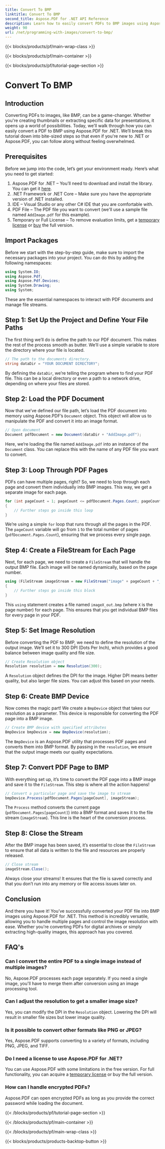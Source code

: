 ```yaml
---
title: Convert To BMP
linktitle: Convert To BMP
second_title: Aspose.PDF for .NET API Reference
description: Learn how to easily convert PDFs to BMP images using Aspose.PDF for .NET in this step-by-step tutorial. Perfect for .NET developers.
weight: 90
url: /net/programming-with-images/convert-to-bmp/
---
```


{{< blocks/products/pf/main-wrap-class >}}

{{< blocks/products/pf/main-container >}}

{{< blocks/products/pf/tutorial-page-section >}}

# Convert To BMP

## Introduction

Converting PDFs to images, like BMP, can be a game-changer. Whether you're creating thumbnails or extracting specific data for presentations, it opens up a world of possibilities. Today, we'll walk through how you can easily convert a PDF to BMP using Aspose.PDF for .NET. We’ll break this tutorial down into bite-sized steps so that even if you're new to .NET or Aspose.PDF, you can follow along without feeling overwhelmed.

## Prerequisites

Before we jump into the code, let’s get your environment ready. Here’s what you need to get started:

1. Aspose.PDF for .NET – You’ll need to download and install the library. You can get it [here](https://releases.aspose.com/pdf/net/).
2. .NET Framework or .NET Core – Make sure you have the appropriate version of .NET installed.
3. IDE – Visual Studio or any other C# IDE that you are comfortable with.
4. PDF File – The PDF file you want to convert (we'll use a sample file named `AddImage.pdf` for this example).
5. Temporary or Full License – To remove evaluation limits, get a [temporary license](https://purchase.aspose.com/temporary-license/) or [buy](https://purchase.aspose.com/buy) the full version.

## Import Packages

Before we start with the step-by-step guide, make sure to import the necessary packages into your project. You can do this by adding the following namespaces:

```csharp
using System.IO;
using Aspose.Pdf;
using Aspose.Pdf.Devices;
using System.Drawing;
using System;
```

These are the essential namespaces to interact with PDF documents and manage file streams.

## Step 1: Set Up the Project and Define Your File Paths

The first thing we’ll do is define the path to our PDF document. This makes the rest of the process smooth as butter. We’ll use a simple variable to store the directory where your file is located.


```csharp
// The path to the documents directory.
string dataDir = "YOUR DOCUMENT DIRECTORY";
```

By defining the `dataDir`, we’re telling the program where to find your PDF file. This can be a local directory or even a path to a network drive, depending on where your files are stored.

## Step 2: Load the PDF Document

Now that we’ve defined our file path, let’s load the PDF document into memory using Aspose.PDF’s `Document` object. This object will allow us to manipulate the PDF and convert it into an image format.


```csharp
// Open document
Document pdfDocument = new Document(dataDir + "AddImage.pdf");
```

Here, we’re loading the file named `AddImage.pdf` into an instance of the `Document` class. You can replace this with the name of any PDF file you want to convert.

## Step 3: Loop Through PDF Pages

PDFs can have multiple pages, right? So, we need to loop through each page and convert them individually into BMP images. This way, we get a separate image for each page.


```csharp
for (int pageCount = 1; pageCount <= pdfDocument.Pages.Count; pageCount++)
{
    // Further steps go inside this loop
}
```

We’re using a simple `for` loop that runs through all the pages in the PDF. The `pageCount` variable will go from `1` to the total number of pages (`pdfDocument.Pages.Count`), ensuring that we process every single page.

## Step 4: Create a FileStream for Each Page

Next, for each page, we need to create a `FileStream` that will handle the output BMP file. Each image will be named dynamically, based on the page number.


```csharp
using (FileStream imageStream = new FileStream("image" + pageCount + "_out" + ".bmp", FileMode.Create))
{
    // Further steps go inside this block
}
```

This `using` statement creates a file named `imageX_out.bmp` (where `X` is the page number) for each page. This ensures that you get individual BMP files for every page in your PDF.

## Step 5: Set Image Resolution

Before converting the PDF to BMP, we need to define the resolution of the output image. We’ll set it to 300 DPI (Dots Per Inch), which provides a good balance between image quality and file size.


```csharp
// Create Resolution object
Resolution resolution = new Resolution(300);
```

A `Resolution` object defines the DPI for the image. Higher DPI means better quality, but also larger file sizes. You can adjust this based on your needs.

## Step 6: Create BMP Device

Now comes the magic part! We create a `BmpDevice` object that takes our resolution as a parameter. This device is responsible for converting the PDF page into a BMP image.


```csharp
// Create BMP device with specified attributes
BmpDevice bmpDevice = new BmpDevice(resolution);
```

The `BmpDevice` is an Aspose.PDF utility that processes PDF pages and converts them into BMP format. By passing in the `resolution`, we ensure that the output image meets our quality expectations.

## Step 7: Convert PDF Page to BMP

With everything set up, it’s time to convert the PDF page into a BMP image and save it to the `FileStream`. This step is where all the action happens!


```csharp
// Convert a particular page and save the image to stream
bmpDevice.Process(pdfDocument.Pages[pageCount], imageStream);
```

The `Process` method converts the current page (`pdfDocument.Pages[pageCount]`) into a BMP format and saves it to the file stream (`imageStream`). This line is the heart of the conversion process.

## Step 8: Close the Stream

After the BMP image has been saved, it’s essential to close the `FileStream` to ensure that all data is written to the file and resources are properly released.


```csharp
// Close stream
imageStream.Close();
```

Always close your streams! It ensures that the file is saved correctly and that you don’t run into any memory or file access issues later on.

## Conclusion

And there you have it! You’ve successfully converted your PDF file into BMP images using Aspose.PDF for .NET. This method is incredibly versatile, allowing you to handle multiple pages and control the image resolution with ease. Whether you're converting PDFs for digital archives or simply extracting high-quality images, this approach has you covered.

## FAQ's

### Can I convert the entire PDF to a single image instead of multiple images?
No, Aspose.PDF processes each page separately. If you need a single image, you'll have to merge them after conversion using an image processing tool.

### Can I adjust the resolution to get a smaller image size?
Yes, you can modify the DPI in the `Resolution` object. Lowering the DPI will result in smaller file sizes but lower image quality.

### Is it possible to convert other formats like PNG or JPEG?
Yes, Aspose.PDF supports converting to a variety of formats, including PNG, JPEG, and TIFF.

### Do I need a license to use Aspose.PDF for .NET?
You can use Aspose.PDF with some limitations in the free version. For full functionality, you can acquire a [temporary license](https://purchase.aspose.com/temporary-license/) or buy the full version.

### How can I handle encrypted PDFs?
Aspose.PDF can open encrypted PDFs as long as you provide the correct password while loading the document.

{{< /blocks/products/pf/tutorial-page-section >}}

{{< /blocks/products/pf/main-container >}}

{{< /blocks/products/pf/main-wrap-class >}}

{{< blocks/products/products-backtop-button >}}
